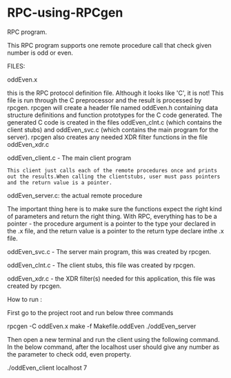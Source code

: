 # RPC-using-RPCgen

RPC program.

This RPC program supports one remote procedure call that check given number is odd or even.



FILES:

oddEven.x

this is the RPC protocol definition file. Although it looks like 'C', it is not! This file is run through the C preprocessor and the result is processed by rpcgen. rpcgen will create a header file named oddEven.h containing data structure definitions and function prototypes for the C code generated. The generated C code is created in the files oddEven_clnt.c (which contains the client stubs) and oddEven_svc.c (which contains the main program for the server). rpcgen also creates any needed XDR filter functions in the file oddEven_xdr.c

oddEven_client.c - The main client program

	This client just calls each of the remote procedures once and prints out the results.When calling the clientstubs, user must pass pointers and the return value is a pointer.
	

oddEven_server.c: the actual remote procedure

The important thing here is to make sure the functions  expect the right kind of parameters and return the right thing. With RPC, everything has to be a pointer - the procedure argument is a pointer to the type your declared in the .x file, and the return value is a pointer to the return type declare inthe .x file.

oddEven_svc.c - The server main program, this was created by rpcgen.

oddEven_clnt.c - The client stubs, this file was created by rpcgen.

oddEven_xdr.c - the XDR filter(s) needed for this application, this file was created by rpcgen.


How to run :

First go to the project root and run below three commands

rpcgen -C oddEven.x
make -f Makefile.oddEven
./oddEven_server

Then open a new terminal and run the client using the following command. In the below command, after the localhost user should give any number as the parameter to check odd, even property.

./oddEven_client localhost 7

